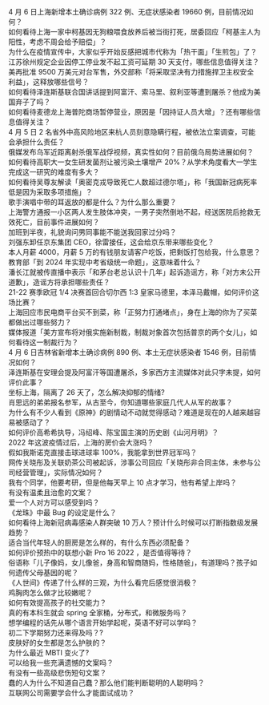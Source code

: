 4 月 6 日上海新增本土确诊病例 322 例、无症状感染者 19660 例，目前情况如何？  
如何看待上海一家中柯基因无狗粮喂食放养后被当街打死，居委回应「柯基主人为阳性，考虑不周会给予赔偿」？  
为什么在疫情宣传中，大家似乎开始反感把城市代称为「热干面」「生煎包」了？  
江苏徐州规定企业因停工停业发不起工资可延期 30 天支付，哪些信息值得关注？  
美再批准 9500 万美元对台军售，外交部称「将采取坚决有力措施捍卫主权安全利益」，这释放哪些信号？  
如何看待泽连斯基联合国讲话提到阿富汗、索马里、叙利亚等遭到屠杀？他成为美国弃子了吗？  
如何看待麦德龙上海普陀商场暂停营业，原因是「因持证人员大增」？还有哪些信息值得关注？  
4 月 5 日 2 名省外中高风险地区来杭人员刻意隐瞒行程，被依法立案调查，可能会承担什么责任？  
俄媒发布乌军近距离射杀俄军战俘视频，真实性如何？目前俄乌局势进展如何？  
如何看待高职大一女生研发菌剂让被污染土壤增产 20%？从学术角度看大一学生完成这一研究的难度有多大？  
如何看待吴尊友解读「奥密克戎导致死亡人数超过德尔塔」，称「我国新冠病死率低是因为采取多项措施」？  
歌手演唱中带的耳返放的都是什么？为什么那么重要？  
上海警方通报一小区两人发生肢体冲突，一男子突然倒地不起，经送医院后抢救无效死亡，目前事件进展如何？  
加班到半夜，礼貌询问男同事能不能送我回家过分吗？  
刘强东卸任京东集团 CEO，徐雷接任，这会给京东带来哪些变化？  
本人月薪 4000，月薪 5 万的有钱朋友请客户吃饭，把剩饭打包给我，什么意思？  
教育部「到 2024 年实现中考省级统一命题」，这意味着什么？  
潘长江就被传直播中表示「和茅台老总认识十几年」起诉造谣方，称「对方未公开道歉」，造谣方将承担哪些责任？  
21-22 赛季欧冠 1/4 决赛首回合切尔西 1:3 皇家马德里，本泽马戴帽，如何评价这场比赛？  
上海回应市民电商平台买不到菜，称「正努力打通堵点」，身在上海的你为了买菜都做出过哪些努力？  
媒体报道「美方宣布将对俄实施新制裁，制裁对象首次包括普京的两个女儿」，如何看待这一制裁行为？  
4 月 6 日吉林省新增本土确诊病例 890 例、本土无症状感染者 1546 例，目前情况如何？  
泽连斯基在安理会提及阿富汗等国遭屠杀，多家西方主流媒体对此只字未提，如何评价此事？  
坐标上海，隔离了 26 天了，怎么解决抑郁的情绪?  
肖思远的弟弟报名参军，从古至今，你知道哪些家庭几代人从军的故事？  
为什么有不少人看到《原神》的剧情动不动就觉得感动？难道是现在的人越来越容易被感动了？  
如何评价高希希执导，冯绍峰、陈宝国主演的历史剧《山河月明》？  
2022 年这波疫情过后，上海的房价会大涨吗？  
假如我斯诺克直接击球进球率 100%，我能拿到世界冠军吗？  
网传关晓彤及关联奶茶公司被起诉，涉事公司回应「关晓彤非合同主体，未参与公司经营管理」，实际情况如何？  
我有个同学，他要考研，但是他每天早上 10 点才学习，他有希望上岸吗？  
有没有温柔且治愈的文案？  
爱一个人对方可以感受到吗？  
《龙珠》中最 Bug 的设定是什么？  
如何看待上海新冠病毒感染人群突破 10 万人？预计什么时候可以打断指数级发展趋势？  
适合当代年轻人的厨房是怎么样的，有什么东西必须配备？  
如何评价预热中的联想小新 Pro 16 2022 ，是否值得等待？  
俗语称「儿子像妈，女儿像爸，身高和智商随妈，性格随爸」，有道理吗？孩子如何遗传父母基因的呢？  
《人世间》传递了什么样的三观，为什么看完后感觉很消极？  
鸡胸肉怎么做才比较嫩呢？  
如何有效提高孩子的社交能力？  
真的有本科生就会 spring 全家桶，分布式，和微服务吗？  
想学编程的话先从哪个语言开始学起呢，英语不好可以学吗？  
初二下学期努力还来得及吗？?  
皮肤好的女生都是怎么护肤的？  
为什么最近 MBTI 变火了?  
可以给我一些充满遗憾的文案吗？  
有没有一些高级悲伤短句文案？  
蠢的人为什么不知道自己蠢？那么他们能判断聪明的人聪明吗？  
互联网公司需要学会什么才能面试成功？  
